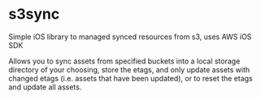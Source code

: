 s3sync
======

Simple iOS library to managed synced resources from s3, uses AWS iOS SDK

Allows you to sync assets from specified buckets into a local storage directory of your choosing, store the etags, and only update assets with changed etags (i.e. assets that have been updated), or to reset the etags and update all assets.
